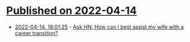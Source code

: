 # [Published on 2022-04-14](index.md)

* [2022-04-14, 18:01:25](https://news.ycombinator.com/item?id=31030740) - [Ask HN: How can I best assist my wife with a career transition?](https://news.ycombinator.com/item?id=31030740)

